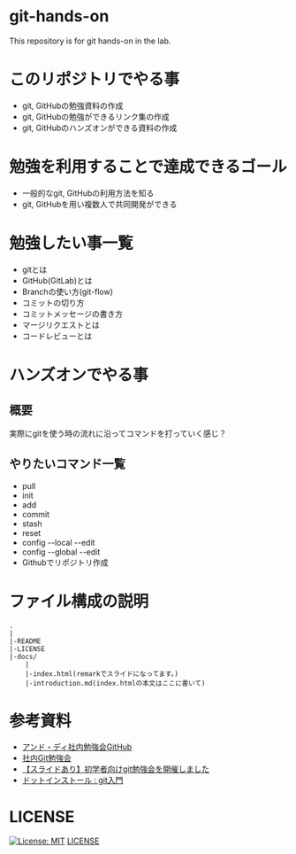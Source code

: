 # git-hands-on
This repository is for git hands-on in the lab.

# このリポジトリでやる事
- git, GitHubの勉強資料の作成
- git, GitHubの勉強ができるリンク集の作成
- git, GitHubのハンズオンができる資料の作成

# 勉強を利用することで達成できるゴール
- 一般的なgit, GitHubの利用方法を知る
- git, GitHubを用い複数人で共同開発ができる

# 勉強したい事一覧
- gitとは
- GitHub(GitLab)とは
- Branchの使い方(git-flow)
- コミットの切り方
- コミットメッセージの書き方
- マージリクエストとは
- コードレビューとは

# ハンズオンでやる事
## 概要
実際にgitを使う時の流れに沿ってコマンドを打っていく感じ？

## やりたいコマンド一覧
- pull
- init
- add
- commit
- stash
- reset
- config --local --edit
- config --global --edit
- Githubでリポジトリ作成


# ファイル構成の説明
```
.
|
|-README
|-LICENSE
|-docs/
    |
    |-index.html(remarkでスライドになってます。)
    |-introduction.md(index.htmlの本文はここに書いて)
```

# 参考資料
- [アンド・ディ社内勉強会GitHub](https://www.and-d.co.jp/wp-content/uploads/2020/02/アンド・ディ社内勉強会GitHub.pdf)
- [社内Git勉強会](https://qiita.com/rynkjm/items/5a6578c7b2b5f8698e6d)
- [【スライドあり】初学者向けgit勉強会を開催しました](https://www.infiniteloop.co.jp/blog/2016/02/torikore-git-1/)
- [ドットインストール : git入門](https://dotinstall.com/lessons/basic_git)

# LICENSE
[![License: MIT](https://img.shields.io/badge/License-MIT-yellow.svg)](https://opensource.org/licenses/MIT)
[LICENSE](https://github.com/haruu11113/git-hands-on/blob/main/LICENSE)

